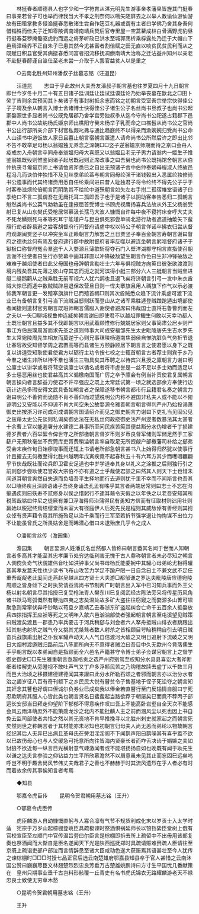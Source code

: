 <!-- { "loadSidebar": true } -->
　　林挺春者顺德县人也字少和一字符育从湛元明先生游事亲孝藩臬皆旌其门挺春曰事亲若曾子可也举而律我当大不孝之刑奈何以嚆矢随屏去之以举人教谕仙游仙游故有田租掌教多侵渔挺春悉散诸生尝自作笾豆礼器或谓有主者曰学佛乃舍其身吾何惜锱铢而俭夫子迁知零陵调南靖南靖兵燹后官寺里屋一空蒿藋成林白骨满野虎豹昼行挺春芟秽掩骼驱虎豹而远之倚茅听政巳洪水至城郭荡析乘桴露处乃迁于大帽山下邑焉漳经界不正自朱子巳患其然今尤甚富者割倍赋之田无直以啖贫民贫民利而从之既赋日积县官受其病挺春悉问富者招流移抚凋瘵南靖大治称之迁沾益州知州以亲老不赴挺春醇谨自筮仕至老未尝一介取于人罢官益贫人以是重之 

　　○云南北胜州知州潘叔子丝墓志铭（汪道昆） 

　　汪道昆 
　　志曰于乎此故州大夫吾友潘叔子朝言墓也往岁夏四月十九日朝言即世今岁冬十月二十有五日诸子廷训廷让廷试廷谟廷论乃始举丧墓在歙北之□田卜癸丁吉则余尝预闻其卜矣诸子有事封树抵余志而铭之初朝言受室吾宗举宗快得佳公子子壻及余从朝言入博士舍诸博士快得佳公子诸生公子名丝尚书旦叔子也尚书公起家婺源世多显者尚书公既免居郡乃舍学宫旁独叔季从迄今守尚书公祀遂占籍郡下邑郡中人尚书公故纳杨氏姬京师出樵阳守癸未杨举子乳而命之曰樵髫从尚书公之官尚书公出行部所亲介部下材官私觌叱弗与通比趋庭终不以得亲而渝婉婉归受尚书公命人山读书中道饭故人家日且暮止朝言宿朝言亟遣人请命尚书公所然后许之即出比邻不告不敢举足母杨以翁媪独无养念之深朝□□竖子逆翁媪京师期而待之京口会舟人疫戒勿入舟朝言卒同舟奉翁媪归母大喜既又以翁媪且老无子男力请翁内一姬生子惟鉴翁媪既殁则惟鉴同诸子起居既冠则正席改事之曰吾舅也尚书公既捐馆舍朝言从伯仲执丧寻匍匐京师上书请恤资斧悉巳之自出无预诸子舍中伯仲奉嫡母程淑人终故邑程冯几而诀伯仲独惜不及见丝季弟纶葢与朝言同母纶强干诸钱榖出入悉属纶独修尚书公遗事而代其终诸赍用悉自任纶乘间进曰昔人耻独君子将令纶终不得先公子乎于时客奉滋烦纶倍朝言而阴助其不给纶中道殀朝言如失左右手拊二孤宿帷堂语诸子曰季绝口不言二孤谓吾在无庸托耳二孤即吾子也于是诸子以阴助客奉告悉归二孤朝言魁然类尚书公英气勃勃虽在逢掖屈首受博士书顾虎视鹰扬喜兵法故从外王父杨翁受射巳复从山东樊氏受枪居常慕汲长孺马大波人慷慨自许每中夜不寝拊床奋呼大丈夫不死龙鳞则死马革等死耳宁能墐户与昆虫俱死邪尝单骑北游行劫者遮道抽菆矢下蜚鴈行劫者辟易避之尝客胡督府行间督府请虗中权以待公子朝言佯诺卒拂衣归尝从督府观潮闽贾竖子以冲突坐军正赖朝言力解罢之旦日贾竖子奉百金朝言寿朝言谢曰督府之德也丝何有焉及督府逮行郡中故附督府者率反噬以避连坐朝言躬唁督府诸子于狱极口称督府冤会羣盗千人入婺源且薄歙斩将夺石门入壁洋湖郡守相言直指使召朝言谢不往使者曰生行亦赞幕中画耳非直以冲锋破敌望生朝言作色曰生非冲锋破敌之难难于越俎使者曰此父母国也母辞朝言勒壮士六年与俱视贼方向筴曰彼张欲渡渡则境内残矣吾其先薄之彼山夺其志而扼之就河滨得小艇三部分六人三艇朝言当贼垒进艇二艇鹅鹳从之贼乘胜无前军视六人犹六鹢也且退飞矣将济朝言引弓一发中朱衣酋贼大惊巳而逓中数贼贼辟易退保故营旦日则一悍夫搴旗且用人禡旗下作气以示必渡怵我军朝言更一发殪搴旗旗什巳而殪首禡□则其次酋贼悉众趋下流计乘虗可渡下流业巳有备朝言复引弓当下流贼且郄则跃而登山从之诸军乘胜逓登贼踉跄遁出境部使者闻捷则遣材官劳朝言既班师朝言儒服入谢使者避席曰伟哉国士直将右鲁曹刿而左之夫以一矢□聊城视鲁仲连臧矣朝言谢曰即使君不以越俎罪鲰生何敢以天幸功都人士既壮朝言且益多其不伐即朝言以用武着顾惟修行兢兢居家则父事简肃公居乡则严事江方伯民璞周游而求先圣之道则师事大司成安福邹先生太史毗陵唐先生吉水罗先生太常宛陵周先生相友而莫逆于心则兄事秣陵杨道南焦弱侯自惟肮脏负气务折节退让春容故受知督学周之君置高等而县诸生方颐静顾居下朝言言之使君愿以身下之既复以讲道受知耿使君使君方以砺行主功令按七校之士辄首朝言古者荐士则宾于乡乃今羣之诸生非所以待不羣也潘生三物具矣其币聘之以待宾兴且授之廪朝言力谢曰明公廪士以讲学或者将骛空谈廪士以循名或者将市虗誉是一丝不足以多士劝而适足以多士惩恶用丝也使君益高其义徧檄南国而广厉之卒予廪会有例当补贡使君复属朝言朝言操向者言辞益力使君不许卒强应之既上太常廷试第一顷之就选部余方奉使行边窃计边邑多瑕安得文武具备如朝言者之保障遂移书朝言都市行且籍君名奏之朝言力谢曰明公不善俯而诡随不肖不善仰而过望脱明公内称不避国非私夫人或不能以不俯谅明公又安能以不仰谅不肖大司空朱公故婺源令雅善朝言朝言得判严州乃始投谒萧御史出按浙习许司成司成谓朝言国请绍介而见之御史朝言力谢曰下吏礼当见固公见之兹藉太史公先谈则私谒矣御史法在无私丝何政挠御史法严州逻者数暴法其太甚者十余曹上官以能逓署分水建德二县事所至问民疾苦筴其便益豁分水伪增者千丁损建德岁费者六百举絜令俾世守之所部檄朝言督岁币则岁币良督军储则军储足然于工家繇户无预秋毫坐不赀筦库吏胥费稍溢朝言率自取足无所觊觎户部檄藩司补给之郄弗受会末疾作旬日始瘳竣事而还辄上书请老所部急朝言甚书八上始得归然犹以使事行计且擢去无何檄至得北胜州越明年戊寅疾竟不起春秋五十有六耳方其少而嚄唶翩翩乎节侠哉既壮而论兵即卫霍安足道也中岁学道奉其身以礼义之涂推之后则独行引之前则郄步尝耿使君誉故大宗伯不亦有道之士乎哉使君颔之曰然其人则天下士也惜未闻道耳朝言爽然自失退而负墙吾平生择地而行去道则犹千里不幸而不闻斯言也吾其以□埴终疾且深顾语诸子吾终身诵法孔孟有咮乎其言者两端居常则曰志士不忘在沟壑遇疾则曰殀寿不贰修身以俟之惜躬行不逮耳藉令天假之以年佚之以老吾安知其所税驾哉铭曰仲尼之徒厥有兼□浮海得师治蒲得民有勇知方信而有征取材则诎用壮则赢始以税冠终焉结缨堂而未室大有径庭伊人后死先民是程则其威敌倬有善经则其拊众倬有贤声藉令竟其所施殆足以治千乘而行三军至若折节强学退让恂恂谋不出位力不让能虽曾氏之所畏姑舍是而晞潜心借曰未逮殆庶几乎令之成人 

　　○潘朝言丝传（澹园集） 

　　澹园集 
　　朝言婺源人姓潘氏名丝然都人皆称曰朝言葢其名闻于世而人知朝言者多高其才能至其忠孝廉节处穷达临利害无愧于古人鼎称朝言者未必尽知之朝言人倜傥负奇气状貌雄伟音吐如洪钟事父尚书母杨氏能委婉中其驩心母弟纶尤相得驩甚其孝友葢天性也少读书飞布山攻苦力学足不踰户限一日自念曰士不兼文武不足任重吾龊龊老此奚间走燕赵吴越从四方贤士大夫游□都邹谦之罗达夫毗陵唐应德宛陵周顺之皆身倾下之时执贽请益焉尚书节制两广时朝言出入军中巳习知兵事而外王父杨以射名朝言尽其指授巳复受枪法青人樊东川巳复阅武经古陈法旁采将传星历风角诸书跃马弯弧慨然有鞭挞四夷之志矣温处故多矿大盗往往窃窥之而婺源多山箐可啸聚急则常窜伏奔呼钞略以苟旦夕嘉靖乙丑春浙东矿盗起纠合亡命千五百余人抵婺放兵四掠指挥王应祯等死之又明年入歙六邑汹汹部使者强起朝言朝言至屯溪望见贼策曰贼渡矣渡且一郡患乃率兵要击于河兵稍郄与刘会者六人拏舟抵贼山绯衣者跳踉出知其魁也射杀之贼气夺又挑其尤桀骜者数人射杀之皆相顾目咢眙稍稍自引去明日贼奋兵战旗甫出射之仆我军驩声动天人人气自倍渡河大破之又明日追射下流破之又明日大烟村渡邀贼归路前后八陈而所向无不意得者贼泣曰吾目中久无歙州今竟落儒生手乎朝言既以孝弟闻自是指顾而全六邑名声籍甚守令博士弟子佥谋官朝言上之督学御史御史□□先生雅重朝言亟超格贡之选严州府别驾至权知分水县县喜讼大者斧断细者缕解吏从旁瞪视不敢吐声气又丁户多浮额民苦之乃钩稽故牍去虗丁以千数三月而邑大治顷之移摄建德建德闻其来讙曰此分水所勒石颂之者邪而朝言亦以治分水者治之蠲岁征八百有奇刊额下之乡民民大悦有瞽贫令子售基地于侄子死讼夺之朝言知其奸念其瞽也好谓曰侄诚尔负券业巳成矣我以俸金若直瞽行至门反输情自服曰宁死忍欺明府其服人心皆此类也朝言贤名日蜚蜚起当路欲荐于朝屡矣巳而竟不荐丙子部运长安邸当日拜走仰望阶下郁郁不得意疾作叹曰吾上不能高卧岩壑自全天次不能感会风云雨泽萌庶外不能策勋龙沙之北内不能批麟人主之前而溷风尘以死也因上书自免去监司部使者共惜之然以其无资地不肯早推挽寻以北胜州剌史就家起之而朝言死矣然则世之称朝言者于其材能亦未尽知也初朝言归母夫人尚无恙而弟纶以物故朝言经纪其后人无异巳出病且革母氏在旁泪淫淫阁不下闻鹊声阳曰鹊噪其有喜乎葢不欲以巳故伤母心也与人交缓急可托意所向往皆海内贤豪长者而咋舌决齿于娟嫉之夫如豺狼不欲近每一纵言目光横射意气竦激闻者或不能堪扬扬自如也晚既有闻于耿先生以谦之达夫言参验之仰钻益力生平所欣慕澹然不以屑意虽未见其止而忘固巳远矣呜呼岂不明于趣舍尚风节伟丈夫哉君子之善也不赫赫于时其流风遗烈在乎人者必有时而着故余传其事俟知言者考焉 

　　◆知县 

　　鄂嘉令虎臣传 
　　昆明令贺君朝用墓志铭（王升） 

　　○鄂嘉令虎臣传 

　　虎臣麟游人自幼慷慨直躬与人寡合凛有气节不规货利成化末以岁贡士入太学时适　宪宗于万岁山起棕棚登眺臣具疏极谏时祭酒惧祸延师长以锒铛絷臣堂树上俄有官校宣臣至左顺门中官传温旨劳曰尔臣言是棕棚即拆去所上疏留中不出毋用该部复奏也祭酒闻而大惭自是臣名遂闻天下光是陜西廵抚郑时具疏请赈难赍疏人臣请往至京既上疏诣吏部户部泣而言情辞恳至诸大臣咸动色遂大获赈焉其语甚壮至今人犹传之谏棕棚时□□□时授七品正官后选云南楚雄府鄂嘉县知县卒于官人甚惜之云南沐国公赞曰巍巍荩臣文林翘楚烈烈忠良芳垂万古楚雄姚鹏诗曰方寸生平国忧几番献策在　皇州只期事业垂千古岂料形骸覆一丘青史有名书虎氏锦衣无路耀麟游老天不禄忠良士致使无穷草木愁 

　　○昆明令贺君朝用墓志铭（王升） 

　　王升 
